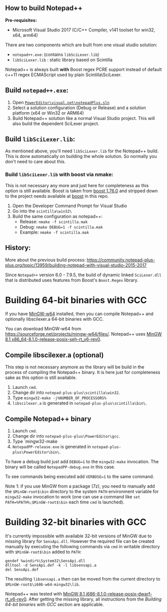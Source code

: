 How to build Notepad++
----------------------

**Pre-requisites:**

 - Microsoft Visual Studio 2017 (C/C++ Compiler, v141 toolset for win32, x64, arm64)

There are two components which are built from one visual studio solution:

 - `notepad++.exe`: (contains `libSciLexer.lib`)
 - `libSciLexer.lib` : static library based on Scintilla

Notepad++ is always built **with** Boost regex PCRE support instead of default c++11 regex ECMAScript used by plain Scintilla\SciLexer.

## Build `notepad++.exe`:

 1. Open [`PowerEditor\visual.net\notepadPlus.sln`](https://github.com/notepad-plus-plus/notepad-plus-plus/blob/master/PowerEditor/visual.net/notepadPlus.sln)
 2. Select a solution configuration (Debug or Release) and a solution platform (x64 or Win32 or ARM64)
 3. Build Notepad++ solution like a normal Visual Studio project. This will also build the dependent SciLexer project.

## Build `libSciLexer.lib`:

As mentioned above, you'll need `libSciLexer.lib` for the Notepad++ build. This is done automatically on building the whole solution. So normally you don't need to care about this.

### Build `libSciLexer.lib` with boost via nmake:

This is not necessary any more and just here for completeness as this option is still available.
Boost is taken from [boost 1.76.0](https://www.boost.org/users/history/version_1_76_0.html) and stripped down to the project needs available at [boost](https://github.com/notepad-plus-plus/notepad-plus-plus/tree/master/boostregex/boost) in this repo.

1. Open the Developer Command Prompt for Visual Studio
2. Go into the `scintilla\win32\`
3. Build the same configuration as notepad++:
   - Release: `nmake -f scintilla.mak`
   - Debug: `nmake DEBUG=1 -f scintilla.mak`
   - Example:
   `nmake -f scintilla.mak`

## History:
More about the previous build process: https://community.notepad-plus-plus.org/topic/13959/building-notepad-with-visual-studio-2015-2017

Since `Notepad++` version 6.0 - 7.9.5, the build of dynamic linked `SciLexer.dll` that is distributed
uses features from Boost's `Boost.Regex` library.

# Building 64-bit binaries with GCC

If you have [MinGW-w64](https://mingw-w64.org/doku.php/start) installed, then you can compile Notepad++ and optionally libscilexer.a 64-bit binaries with GCC.

You can download MinGW-w64 from https://sourceforge.net/projects/mingw-w64/files/. Notepad++ uses [MinGW 8.1 x86_64-8.1.0-release-posix-seh-rt_v6-rev0](https://sourceforge.net/projects/mingw-w64/files/Toolchains%20targetting%20Win64/Personal%20Builds/mingw-builds/8.1.0/threads-posix/seh/x86_64-8.1.0-release-posix-seh-rt_v6-rev0.7z).

## Compile libscilexer.a (optional)

This step is not necessary anymore as the library will be build in the process of compiling the Notepad++ binary. It is here just for completeness sake as this option is still available.

1. Launch `cmd`.
2. Change dir into `notepad-plus-plus\scintilla\win32`.
3. Type `mingw32-make -j%NUMBER_OF_PROCESSORS%`
4. `libscilexer.a` is generated in `notepad-plus-plus\scintilla\bin\`.

## Compile Notepad++ binary

1. Launch `cmd`.
2. Change dir into `notepad-plus-plus\PowerEditor\gcc`.
3. Type `mingw32-make
4. `NotepadPP-release.exe` is generated in `notepad-plus-plus\PowerEditor\bin\`.

To have a debug build just add `DEBUG=1` to the `mingw32-make` invocation. The binary will be called `NotepadPP-debug.exe` in this case.

To see commands being executed add `VERBOSE=1` to the same command.

Note 1: if you use MinGW from a package (7z), you need to manually add the `$MinGW-root$\bin` directory to the system `PATH` environment variable for `mingw32-make` invocation to work (one can use a command like `set PATH=%PATH%;$MinGW-root$\bin` each time `cmd` is launched).

# Building 32-bit binaries with GCC

It's currently impossible with available 32-bit versions of MinGW due to missing library for `SensApi.dll`. However the required file can be created manually by executing the following commands via `cmd` in writable directory with `$MinGW-root$\bin` added to `PATH`:

```
gendef %windir%\System32\SensApi.dll
dlltool -d SensApi.def -k -l libsensapi.a
del SensApi.def
```

The resulting `libsensapi.a` then can be moved from the current directory to `$MinGW-root$\i686-w64-mingw32\lib`.

Notepad++ was tested with [MinGW 8.1 i686-8.1.0-release-posix-dwarf-rt_v6-rev0](https://sourceforge.net/projects/mingw-w64/files/Toolchains%20targetting%20Win32/Personal%20Builds/mingw-builds/8.1.0/threads-posix/dwarf/i686-8.1.0-release-posix-dwarf-rt_v6-rev0.7z). After getting the missing library, all instructions from the *Building 64-bit binaries with GCC* section are applicable.
